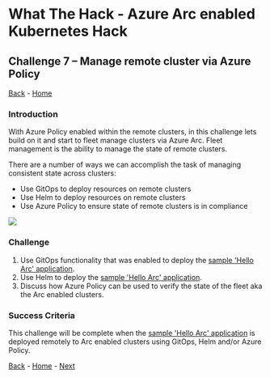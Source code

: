 # What The Hack - Azure Arc enabled Kubernetes Hack

## Challenge 7 – Manage remote cluster via Azure Policy
[Back](challenge06.md) - [Home](../readme.md)

### Introduction

With Azure Policy enabled within the remote clusters, in this challenge lets build on it and start to fleet manage clusters via Azure Arc. Fleet management is the ability to manage the state of remote clusters.

There are a number of ways we can accomplish the task of managing consistent state across clusters:
* Use GitOps to deploy resources on remote clusters
* Use Helm to deploy resources on remote clusters
* Use Azure Policy to ensure state of remote clusters is in compliance

 ![](../img/image9.png)

### Challenge

1. Use GitOps functionality that was enabled to deploy the [sample 'Hello Arc' application](https://github.com/likamrat/hello_arc).
2. Use Helm to deploy the [sample 'Hello Arc' application](https://github.com/likamrat/hello_arc).
3. Discuss how Azure Policy can be used to verify the state of the fleet aka the Arc enabled clusters.

### Success Criteria

This challenge will be complete when the [sample 'Hello Arc' application](https://github.com/likamrat/hello_arc) is deployed remotely to Arc enabled clusters using GitOps, Helm and/or Azure Policy.


[Back](challenge06.md) - [Home](../readme.md) - [Next](challenge08.md)
